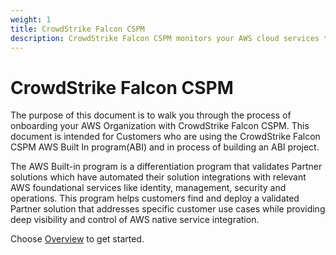 ```yaml
---
weight: 1
title: CrowdStrike Falcon CSPM
description: CrowdStrike Falcon CSPM monitors your AWS cloud services to detect critical security issues, common configuration errors, and patterns of suspicious behavior. 
---
```


# CrowdStrike Falcon CSPM

The purpose of this document is to walk you through the process of onboarding your AWS Organization with CrowdStrike Falcon CSPM. This document is intended for Customers who are using the CrowdStrike Falcon CSPM AWS Built In program(ABI) and in process of building an ABI project.

The AWS Built-in program is a differentiation program that validates Partner solutions which have automated their solution integrations with relevant AWS foundational services like identity, management, security and operations.  This program helps customers find and deploy a validated Partner solution that addresses specific customer use cases while providing deep visibility and control of AWS native service integration.

Choose [Overview](/overview/index.html) to get started.
